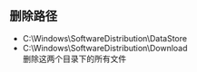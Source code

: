 ## 删除路径  
- C:\Windows\SoftwareDistribution\DataStore  
- C:\Windows\SoftwareDistribution\Download  
删除这两个目录下的所有文件

